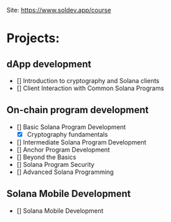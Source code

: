 Site: https://www.soldev.app/course

# Projects:
## dApp development
 - [] Introduction to cryptography and Solana clients
 - [] Client Interaction with Common Solana Programs
 
## On-chain program development
 - [] Basic Solana Program Development
   - [x] Cryptography fundamentals
 - [] Intermediate Solana Program Development
 - [] Anchor Program Development
 - [] Beyond the Basics
 - [] Solana Program Security
 - [] Advanced Solana Programming

## Solana Mobile Development
 - [] Solana Mobile Development
